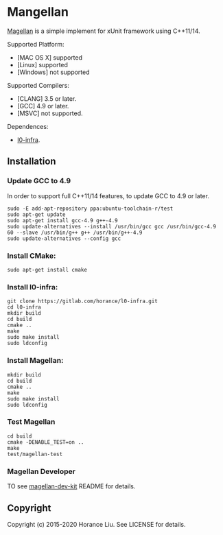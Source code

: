 # Mangellan

[Magellan](http://gitlab.com/horance/magellan) is a simple implement for xUnit framework using C++11/14.

Supported Platform:
* [MAC OS X] supported
* [Linux] supported
* [Windows] not supported

Supported Compilers:
* [CLANG] 3.5 or later.
* [GCC] 4.9 or later.
* [MSVC] not supported.

Dependences:
* [l0-infra](https://gitloab.com/horance/l0-infra).

## Installation

### Update GCC to 4.9

In order to support full C++11/14 features, to update GCC to 4.9 or later.

    sudo -E add-apt-repository ppa:ubuntu-toolchain-r/test
    sudo apt-get update
    sudo apt-get install gcc-4.9 g++-4.9
    sudo update-alternatives --install /usr/bin/gcc gcc /usr/bin/gcc-4.9 60 --slave /usr/bin/g++ g++ /usr/bin/g++-4.9
    sudo update-alternatives --config gcc

### Install CMake:

    sudo apt-get install cmake
  
### Install l0-infra: 
  
    git clone https://gitlab.com/horance/l0-infra.git
    cd l0-infra
    mkdir build
    cd build
    cmake ..
    make
    sudo make install
    sudo ldconfig

### Install Magellan:

    mkdir build
    cd build
    cmake ..
    make
    sudo make install
    sudo ldconfig

### Test Magellan
  
    cd build
    cmake -DENABLE_TEST=on ..
    make
    test/magellan-test

### Magellan Developer

TO see [magellan-dev-kit](https://gitloab.com/horance/magellan-dev-kit) README for details.

## Copyright
Copyright (c) 2015-2020 Horance Liu. See LICENSE for details.
